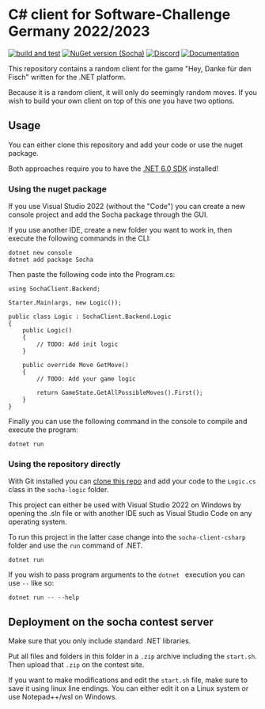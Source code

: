# C# client for Software-Challenge Germany 2022/2023

[![build and test](https://github.com/jnccd/socha-client-csharp/actions/workflows/build-and-test.yml/badge.svg)](https://github.com/jnccd/socha-client-csharp/actions/workflows/build-and-test.yml)
[![NuGet version (Socha)](https://img.shields.io/nuget/v/socha)](https://www.nuget.org/packages/socha/)
[![Discord](https://img.shields.io/discord/233577109363097601?color=blue&label=Discord)](https://discord.gg/ARZamDptG5)
[![Documentation](https://img.shields.io/badge/Software--Challenge%20-Documentation-%234299e1)](https://docs.software-challenge.de/)

This repository contains a random client for the game "Hey, Danke für den Fisch" written for the .NET platform.

Because it is a random client, it will only do seemingly random moves. If you wish to build your own client on top of this one you have two options. 

## Usage

You can either clone this repository and add your code or use the nuget package.

Both approaches require you to have the [.NET 6.0 SDK](https://dotnet.microsoft.com/en-us/download) installed!

### Using the nuget package

If you use Visual Studio 2022 (without the "Code") you can create a new console project and add the Socha package through the GUI.

If you use another IDE, create a new folder you want to work in, then execute the following commands in the CLI:

```
dotnet new console
dotnet add package Socha
```

Then paste the following code into the Program.cs:

```
using SochaClient.Backend;

Starter.Main(args, new Logic());

public class Logic : SochaClient.Backend.Logic
{
    public Logic()
    {
        // TODO: Add init logic
    }

    public override Move GetMove()
    {
        // TODO: Add your game logic
        
        return GameState.GetAllPossibleMoves().First();
    }
}
```

Finally you can use the following command in the console to compile and execute the program:

```
dotnet run
```

### Using the repository directly

With Git installed you can [clone this repo](https://docs.github.com/en/repositories/creating-and-managing-repositories/cloning-a-repository) and add your code to the `Logic.cs` class in the `socha-logic` folder.

This project can either be used with Visual Studio 2022 on Windows by opening the .sln file or with another IDE such as Visual Studio Code on any operating system.

To run this project in the latter case change into the `socha-client-csharp` folder and use the `run` command of .NET.

```dotnet run```

If you wish to pass program arguments to the `dotnet ` execution you can use `--` like so:

```dotnet run -- --help```

## Deployment on the socha contest server

Make sure that you only include standard .NET libraries.

Put all files and folders in this folder in a `.zip` archive including the `start.sh`.
Then upload that `.zip` on the contest site.

If you want to make modifications and edit the `start.sh` file, make sure to save it using linux line endings.
You can either edit it on a Linux system or use Notepad++/wsl on Windows.